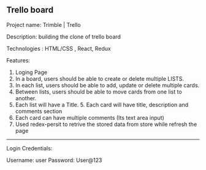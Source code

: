 ## Trello board

Project name: Trimble | Trello

Description: building the clone of trello board

Technologies : HTML/CSS , React, Redux

Features: 
1. Loging Page 
2. In a board, users should be able to create or delete multiple LISTS.
3. In each list, users should be able to add, update or delete multiple cards.
4. Between lists, users should be able to move cards from one list to another. 
5. Each list will have a Title. 5. Each card will have title, description and comments section
6. Each card can have multiple comments (Its text area input) 
7. Used redex-persit to retrive the stored data from store while refresh the page

---

Login Credentials:

Username: user
Password: User@123
